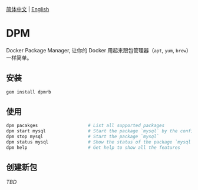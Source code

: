 [简体中文](README.md) | [English](README.en-US.md)

# DPM

Docker Package Manager, 让你的 Docker 用起来跟包管理器（`apt`, `yum`, `brew`）一样简单。

## 安装

```bash
gem install dpmrb
```

## 使用

```bash
dpm pacakges                   # List all supported packages
dpm start mysql                # Start the package `mysql` by the config `packages/mysql.yml`
dpm stop mysql                 # Start the package `mysql`
dpm status mysql               # Show the status of the package `mysql`
dpm help                       # Get help to show all the features
```

## 创建新包

*TBD*
